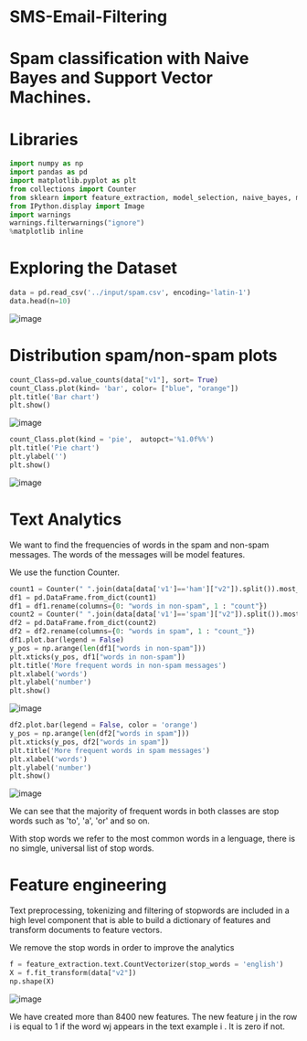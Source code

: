 # SMS-Email-Filtering
# Spam classification with Naive Bayes and Support Vector Machines.
# Libraries
```python
import numpy as np
import pandas as pd
import matplotlib.pyplot as plt
from collections import Counter
from sklearn import feature_extraction, model_selection, naive_bayes, metrics, svm
from IPython.display import Image
import warnings
warnings.filterwarnings("ignore")
%matplotlib inline  
```
# Exploring the Dataset
```python
data = pd.read_csv('../input/spam.csv', encoding='latin-1')
data.head(n=10)
```
![image](https://user-images.githubusercontent.com/89111546/192168055-8d7dcb72-9c38-4da2-a0e4-99218783f1aa.png)

# Distribution spam/non-spam plots
```python
count_Class=pd.value_counts(data["v1"], sort= True)
count_Class.plot(kind= 'bar', color= ["blue", "orange"])
plt.title('Bar chart')
plt.show()
```
![image](https://user-images.githubusercontent.com/89111546/192168074-9952c4cc-a356-43c7-a786-df2b87ae206f.png)

```python
count_Class.plot(kind = 'pie',  autopct='%1.0f%%')
plt.title('Pie chart')
plt.ylabel('')
plt.show()
```
![image](https://user-images.githubusercontent.com/89111546/192168090-ac30c373-e8ab-46ce-ac0c-41d0e0e96686.png)

# Text Analytics

We want to find the frequencies of words in the spam and non-spam messages. The words of the messages will be model features.

We use the function Counter.
```python
count1 = Counter(" ".join(data[data['v1']=='ham']["v2"]).split()).most_common(20)
df1 = pd.DataFrame.from_dict(count1)
df1 = df1.rename(columns={0: "words in non-spam", 1 : "count"})
count2 = Counter(" ".join(data[data['v1']=='spam']["v2"]).split()).most_common(20)
df2 = pd.DataFrame.from_dict(count2)
df2 = df2.rename(columns={0: "words in spam", 1 : "count_"})
df1.plot.bar(legend = False)
y_pos = np.arange(len(df1["words in non-spam"]))
plt.xticks(y_pos, df1["words in non-spam"])
plt.title('More frequent words in non-spam messages')
plt.xlabel('words')
plt.ylabel('number')
plt.show()
```
![image](https://user-images.githubusercontent.com/89111546/192168118-b64a234c-b16d-47ce-a4e3-f19d5ee6e790.png)

```python
df2.plot.bar(legend = False, color = 'orange')
y_pos = np.arange(len(df2["words in spam"]))
plt.xticks(y_pos, df2["words in spam"])
plt.title('More frequent words in spam messages')
plt.xlabel('words')
plt.ylabel('number')
plt.show()
```
![image](https://user-images.githubusercontent.com/89111546/192168135-9d48147b-81b5-43a4-9d52-c2f92eef3b50.png)

We can see that the majority of frequent words in both classes are stop words such as 'to', 'a', 'or' and so on.

With stop words we refer to the most common words in a lenguage, there is no simgle, universal list of stop words.

# Feature engineering
Text preprocessing, tokenizing and filtering of stopwords are included in a high level component that is able to build a dictionary of features and transform documents to feature vectors.

We remove the stop words in order to improve the analytics

```python
f = feature_extraction.text.CountVectorizer(stop_words = 'english')
X = f.fit_transform(data["v2"])
np.shape(X)
```
![image](https://user-images.githubusercontent.com/89111546/192168192-465df9ac-2786-484c-88b4-a7174561141c.png)

We have created more than 8400 new features. The new feature  j  in the row  i  is equal to 1 if the word  wj  appears in the text example  i . It is zero if not.

